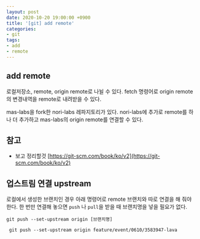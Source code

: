 ```yaml
---
layout: post
date: 2020-10-20 19:00:00 +0900
title: '[git] add remote'
categories:
- git
tags:
- add
- remote
---
```


## add remote

로컬저장소, remote, origin remote로 나뉠 수 있다.
fetch 명령어로 origin remote의 변경내역을 remote로 내려받을 수 있다.

mas-labs을 fork한 nori-labs 레파지토리가 있다.
nori-labs에 추가로 remote를 하나 더 추가하고 mas-labs의 origin remote를 연결할 수 있다.


## 참고
- 보고 정리할것
[https://git-scm.com/book/ko/v2](https://git-scm.com/book/ko/v2)


## 업스트림 연결 upstream

로컬에서 생성한 브랜치인 경우 아래 명령어로 remote 브랜치와 따로 연결을 해 줘야 한다.
한 번만 연결해 놓으면 `push` 나 `pull`을 받을 때 브랜치명을 넣을 필요가 없다.

`git push --set-upstream origin [브랜치명]`

```
 git push --set-upstream origin feature/event/0610/3583947-lava
```
